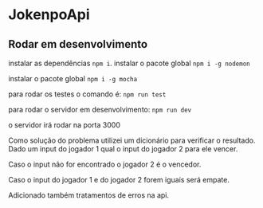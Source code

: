 # JokenpoApi


## Rodar em desenvolvimento

instalar as dependências `npm i`.
instalar o pacote global `npm i -g nodemon`

instalar o pacote global `npm i -g mocha`

para rodar os testes o comando é: `npm run test`

para rodar o servidor em desenvolvimento: `npm run dev`

o servidor irá rodar na porta 3000

Como solução do problema utilizei um dicionário para verificar o resultado. Dado um input do jogador 1 qual o input do jogador 2 para ele vencer.

Caso o input não for encontrado o jogador 2 é o vencedor.

Caso o input do jogador 1 e do jogador 2 forem iguais será empate.

Adicionado também tratamentos de erros na api.
